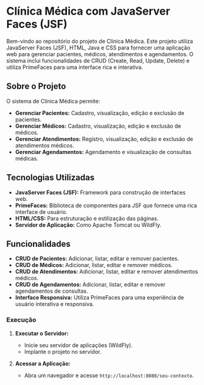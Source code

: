 # Clínica Médica com JavaServer Faces (JSF)

Bem-vindo ao repositório do projeto de Clínica Médica. Este projeto utiliza JavaServer Faces (JSF), HTML, Java e CSS para fornecer uma aplicação web para gerenciar pacientes, médicos, atendimentos e agendamentos. O sistema inclui funcionalidades de CRUD (Create, Read, Update, Delete) e utiliza PrimeFaces para uma interface rica e interativa.

## Sobre o Projeto

O sistema de Clínica Médica permite:

- **Gerenciar Pacientes:** Cadastro, visualização, edição e exclusão de pacientes.
- **Gerenciar Médicos:** Cadastro, visualização, edição e exclusão de médicos.
- **Gerenciar Atendimentos:** Registro, visualização, edição e exclusão de atendimentos médicos.
- **Gerenciar Agendamentos:** Agendamento e visualização de consultas médicas.

## Tecnologias Utilizadas

- **JavaServer Faces (JSF):** Framework para construção de interfaces web.
- **PrimeFaces:** Biblioteca de componentes para JSF que fornece uma rica interface de usuário.
- **HTML/CSS:** Para estruturação e estilização das páginas.
- **Servidor de Aplicação:** Como Apache Tomcat ou WildFly.

## Funcionalidades

- **CRUD de Pacientes:** Adicionar, listar, editar e remover pacientes.
- **CRUD de Médicos:** Adicionar, listar, editar e remover médicos.
- **CRUD de Atendimentos:** Adicionar, listar, editar e remover atendimentos médicos.
- **CRUD de Agendamentos:** Adicionar, listar, editar e remover agendamentos de consultas.
- **Interface Responsiva:** Utiliza PrimeFaces para uma experiência de usuário interativa e responsiva.

### Execução

1. **Executar o Servidor:**
   - Inicie seu servidor de aplicações (WildFly).
   - Implante o projeto no servidor.

2. **Acessar a Aplicação:**
   - Abra um navegador e acesse `http://localhost:8080/seu-contexto`.
